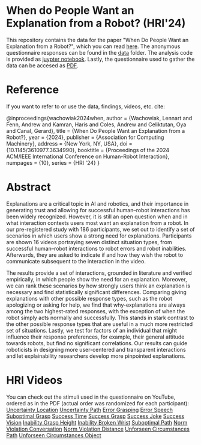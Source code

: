 # When do People Want an Explanation from a Robot? (HRI'24)
This repository contains the data for the paper "When Do People Want an Explanation from a Robot?", which you can read [here](https://kclpure.kcl.ac.uk/ws/portalfiles/portal/241218060/when_do_people_want_an_explanation.pdf).
The anonymous questionnaire responses can be found in the [data](https://github.com/lwachowiak/HRI-Video-Survey-on-Preferred-Robot-Responses/tree/main/data) folder. The analysis code is provided as [juypter notebook](https://github.com/lwachowiak/HRI-Video-Survey-on-Preferred-Robot-Responses/blob/main/analysis.ipynb).
Lastly, the questionnaire used to gather the data can be accesed as [PDF](https://github.com/lwachowiak/HRI-Video-Survey-on-Preferred-Robot-Responses/blob/main/survey.pdf).

# Reference
If you want to refer to or use the data, findings, videos, etc. cite: 

@inproceedings{wachowiak2024when, 
author = {Wachowiak, Lennart and Fenn, Andrew and Kamran, Haris and Coles, Andrew and Celiktutan, Oya and Canal, Gerard}, 
title = {When Do People Want an Explanation from a Robot?}, 
year = {2024}, 
publisher = {Association for Computing Machinery},
address = {New York, NY, USA},
doi = {10.1145/3610977.3634990}, 
booktitle = {Proceedings of the 2024 ACM/IEEE International Conference on Human-Robot Interaction},
numpages = {10}, 
series = {HRI '24} }


# Abstract
Explanations are a critical topic in AI and robotics, and their importance in generating trust and allowing for successful human–robot interactions has been widely recognized. However, it is still an open question when and in what interaction contexts users most want an explanation from a robot. In our pre-registered study with 186 participants, we set out to identify a set of scenarios in which users show a strong need for explanations. Participants are shown 16 videos portraying seven distinct situation types, from successful human–robot interactions to robot errors and robot inabilities. Afterwards, they are asked to indicate if and how they wish the robot to communicate subsequent to the interaction in the video.

The results provide a set of interactions, grounded in literature and verified empirically, in which people show the need for an explanation. 
Moreover, we can rank these scenarios by how strongly users think an explanation is necessary and find statistically significant differences.
Comparing giving explanations with other possible response types, such as the robot apologizing or asking for help, we find that why-explanations are always among the two highest-rated responses, with the exception of when the robot simply acts normally and successfully. This stands in stark contrast to the other possible response types that are useful in a much more restricted set of situations. Lastly, we test for factors of an individual that might influence their response preferences, for example, their general attitude towards robots, but find no significant correlations. Our results can guide roboticists in designing more user-centered and transparent interactions and let explainability researchers develop more pinpointed explanations.

# HRI Videos
You can check out the stimuli used in the questionnaire on YouTube, ordered as in the PDF (actual order was randomized for each participant):  
[Uncertainty Location](https://www.youtube.com/watch?v=RFU4qQ7iDZM&embeds_referring_euri=https%3A%2F%2Fqualtrics.kcl.ac.uk%2F&feature=emb_imp_woyt)
[Uncertainty Path](https://www.youtube.com/watch?v=KxwmrSdtvLc&embeds_referring_euri=https%3A%2F%2Fqualtrics.kcl.ac.uk%2F&feature=emb_imp_woyt)
[Error Grasping](https://www.youtube.com/watch?v=-JlQOB2k2eo)
[Error Speech](https://www.youtube.com/watch?v=rh6v6AnxmJs&embeds_referring_euri=https%3A%2F%2Fqualtrics.kcl.ac.uk%2F&feature=emb_imp_woyt)
[Suboptimal Grasp](https://www.youtube.com/watch?v=ZL2v__FjV40&embeds_referring_euri=https%3A%2F%2Fqualtrics.kcl.ac.uk%2F&feature=emb_imp_woyt)
[Success Time](https://www.youtube.com/watch?v=JxEVOB59sI4&embeds_referring_euri=https%3A%2F%2Fqualtrics.kcl.ac.uk%2F&feature=emb_imp_woyt)
[Success Grasp](https://www.youtube.com/watch?v=ZPsWs-DDhB0&embeds_referring_euri=https%3A%2F%2Fqualtrics.kcl.ac.uk%2F&feature=emb_imp_woyt)
[Success Joke](https://www.youtube.com/watch?v=a0C0O8OK1HM&embeds_referring_euri=https%3A%2F%2Fqualtrics.kcl.ac.uk%2F&feature=emb_imp_woyt)
[Success Vision](https://www.youtube.com/watch?v=7QCFCJJyak0&embeds_referring_euri=https%3A%2F%2Fqualtrics.kcl.ac.uk%2F&feature=emb_imp_woyt)
[Inability Grasp Height](https://www.youtube.com/watch?v=WOYdUVjgBdU&embeds_referring_euri=https%3A%2F%2Fqualtrics.kcl.ac.uk%2F&feature=emb_imp_woyt)
[Inability Broken Wrist](https://www.youtube.com/watch?v=VH_OcuYga0A&embeds_referring_euri=https%3A%2F%2Fqualtrics.kcl.ac.uk%2F&feature=emb_imp_woyt)
[Suboptimal Path](https://www.youtube.com/watch?v=yGmPGigLlm8&embeds_referring_euri=https%3A%2F%2Fqualtrics.kcl.ac.uk%2F&feature=emb_imp_woyt)
[Norm Violation Conversation](https://www.youtube.com/watch?v=63mnM2xQdl0&embeds_referring_euri=https%3A%2F%2Fqualtrics.kcl.ac.uk%2F&feature=emb_imp_woyt)
[Norm Violation Distance](https://www.youtube.com/watch?v=4S8JfBRVLag&embeds_referring_euri=https%3A%2F%2Fqualtrics.kcl.ac.uk%2F&feature=emb_imp_woyt)
[Unforseen Circumstances Path](https://www.youtube.com/watch?v=LH-xLaESv-4&embeds_referring_euri=https%3A%2F%2Fqualtrics.kcl.ac.uk%2F&feature=emb_imp_woyt)
[Unforseen Circumstances Object](https://www.youtube.com/watch?v=Xdr2TJJgP_Y&embeds_referring_euri=https%3A%2F%2Fqualtrics.kcl.ac.uk%2F&feature=emb_imp_woyt)






